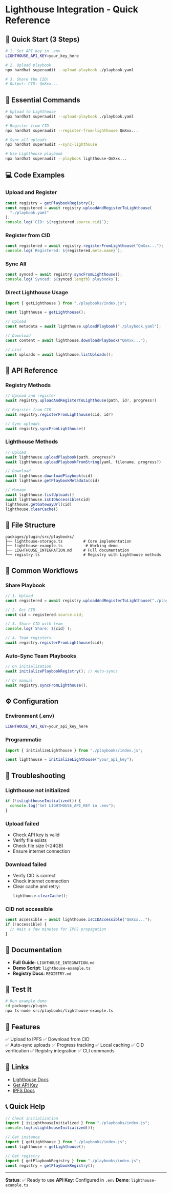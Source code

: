 # Lighthouse Integration - Quick Reference

## 🚀 Quick Start (3 Steps)

```bash
# 1. Set API key in .env
LIGHTHOUSE_API_KEY=your_key_here

# 2. Upload playbook
npx hardhat superaudit --upload-playbook ./playbook.yaml

# 3. Share the CID!
# Output: CID: QmXxx...
```

## 📝 Essential Commands

```bash
# Upload to Lighthouse
npx hardhat superaudit --upload-playbook ./playbook.yaml

# Register from CID
npx hardhat superaudit --register-from-lighthouse QmXxx...

# Sync all uploads
npx hardhat superaudit --sync-lighthouse

# Use Lighthouse playbook
npx hardhat superaudit --playbook lighthouse-QmXxx...
```

## 💻 Code Examples

### Upload and Register
```typescript
const registry = getPlaybookRegistry();
const registered = await registry.uploadAndRegisterToLighthouse(
  "./playbook.yaml"
);
console.log(`CID: ${registered.source.cid}`);
```

### Register from CID
```typescript
const registered = await registry.registerFromLighthouse("QmXxx...");
console.log(`Registered: ${registered.meta.name}`);
```

### Sync All
```typescript
const synced = await registry.syncFromLighthouse();
console.log(`Synced: ${synced.length} playbooks`);
```

### Direct Lighthouse Usage
```typescript
import { getLighthouse } from "./playbooks/index.js";

const lighthouse = getLighthouse();

// Upload
const metadata = await lighthouse.uploadPlaybook("./playbook.yaml");

// Download
const content = await lighthouse.downloadPlaybook("QmXxx...");

// List
const uploads = await lighthouse.listUploads();
```

## 🔑 API Reference

### Registry Methods
```typescript
// Upload and register
await registry.uploadAndRegisterToLighthouse(path, id?, progress?)

// Register from CID
await registry.registerFromLighthouse(cid, id?)

// Sync uploads
await registry.syncFromLighthouse()
```

### Lighthouse Methods
```typescript
// Upload
await lighthouse.uploadPlaybook(path, progress?)
await lighthouse.uploadPlaybookFromString(yaml, filename, progress?)

// Download
await lighthouse.downloadPlaybook(cid)
await lighthouse.getPlaybookMetadata(cid)

// Manage
await lighthouse.listUploads()
await lighthouse.isCIDAccessible(cid)
lighthouse.getGatewayUrl(cid)
lighthouse.clearCache()
```

## 📂 File Structure
```
packages/plugin/src/playbooks/
├── lighthouse-storage.ts         # Core implementation
├── lighthouse-example.ts          # Working demo
├── LIGHTHOUSE_INTEGRATION.md     # Full documentation
└── registry.ts                   # Registry with Lighthouse methods
```

## 🎯 Common Workflows

### Share Playbook
```typescript
// 1. Upload
const registered = await registry.uploadAndRegisterToLighthouse("./playbook.yaml");

// 2. Get CID
const cid = registered.source.cid;

// 3. Share CID with team
console.log(`Share: ${cid}`);

// 4. Team registers
await registry.registerFromLighthouse(cid);
```

### Auto-Sync Team Playbooks
```typescript
// On initialization
await initializePlaybookRegistry(); // Auto-syncs

// Or manual
await registry.syncFromLighthouse();
```

## ⚙️ Configuration

### Environment (.env)
```bash
LIGHTHOUSE_API_KEY=your_api_key_here
```

### Programmatic
```typescript
import { initializeLighthouse } from "./playbooks/index.js";

const lighthouse = initializeLighthouse("your_api_key");
```

## 🐛 Troubleshooting

### Lighthouse not initialized
```typescript
if (!isLighthouseInitialized()) {
  console.log("Set LIGHTHOUSE_API_KEY in .env");
}
```

### Upload failed
- Check API key is valid
- Verify file exists
- Check file size (<24GB)
- Ensure internet connection

### Download failed
- Verify CID is correct
- Check internet connection
- Clear cache and retry:
  ```typescript
  lighthouse.clearCache();
  ```

### CID not accessible
```typescript
const accessible = await lighthouse.isCIDAccessible("QmXxx...");
if (!accessible) {
  // Wait a few minutes for IPFS propagation
}
```

## 📖 Documentation

- **Full Guide**: `LIGHTHOUSE_INTEGRATION.md`
- **Demo Script**: `lighthouse-example.ts`
- **Registry Docs**: `REGISTRY.md`

## 🧪 Test It

```bash
# Run example demo
cd packages/plugin
npx ts-node src/playbooks/lighthouse-example.ts
```

## 🎁 Features

✅ Upload to IPFS
✅ Download from CID  
✅ Auto-sync uploads
✅ Progress tracking
✅ Local caching
✅ CID verification
✅ Registry integration
✅ CLI commands

## 🔗 Links

- [Lighthouse Docs](https://docs.lighthouse.storage/)
- [Get API Key](https://files.lighthouse.storage/)
- [IPFS Docs](https://docs.ipfs.tech/)

## 📞 Quick Help

```typescript
// Check initialization
import { isLighthouseInitialized } from "./playbooks/index.js";
console.log(isLighthouseInitialized());

// Get instance
import { getLighthouse } from "./playbooks/index.js";
const lighthouse = getLighthouse();

// Get registry
import { getPlaybookRegistry } from "./playbooks/index.js";
const registry = getPlaybookRegistry();
```

---

**Status**: ✅ Ready to use
**API Key**: Configured in `.env`
**Demo**: `lighthouse-example.ts`
